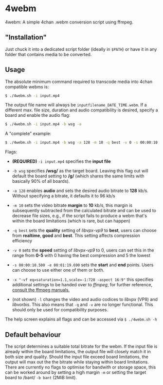 # 4webm

4webm: A simple 4chan .webm conversion script using ffmpeg.

## "Installation"

Just chuck it into a dedicated script folder (ideally in `$PATH`) or have it in any folder that contains media to be converted.

## Usage

The absolute minimum command required to transcode media into 4chan compatible webms is:

```bash
$ ./4webm.sh -i input.mp4
```
 The output file name will always be `inputfilename_DATE_TIME.webm`. If a different max. file size, duration and audio compatibility is desired, specify a board and enable the audio flag:

```bash
$ ./4webm.sh -i input.mp4 -b wsg -a
```
A "complete" example:

```bash
$ ./4webm.sh -i input.mp4 -b wsg -a 128 -m 10 -q best -v 0 -s 00:00:10.500 -e 00:01:19.690 -x "-vf eq=saturation=1.1,scale=-1:720 -aspect 16:9"
```

Flags:
* **(REQUIRED)** `-i input.mp4` specifies the **input file**
* `-b wsg` specifies **/wsg/** as the target board. Leaving this flag out will default the board setting to **/g/** (which shares the same limits with basically 90% of all boards).
* `-a 128` enables **audio** and sets the desired audio bitrate to **128** kb/s. Without specifying a bitrate, it defaults it to 96 kb/s
* `-m 10` sets the video bitrate **margin** to **10** kb/s, this margin is subsequently subtracted from the calculated bitrate and can be used to decrease file sizes, e.g., if the script fails to produce a webm that's within the board limitations (which is rare, but can happen)
* `-q best` sets the **quality** setting of *libvpx-vp9* to **best**, users can choose from **realtime**, **good** and **best**. This setting affects compression efficiency
* `-v 0` sets the **speed** setting of *libvpx-vp9* to 0, users can set this in the range from **0-5** with 0 having the best compression and 5 the lowest
* `-s 00:00:10.500 -e 00:01:19.690` sets the **start** and **end** points. Users can choose to use either one of them or both.
* `-x "-vf eq=saturation=1.1,scale=-1:720 -aspect 16:9"` this specifies additional settings to be handed over to *ffmpeg*, for further reference, [consult the ffmpeg manuals.](https://trac.ffmpeg.org/wiki#Filtering "ffmpeg documentation")

* (not shown) `-l` changes the video and audio codices to *libvpx* (VP8) and *libvorbis*. This also means that `-q` and `-v` are no longer functional. This should only be used for compatibility purposes.

The help screen explains all flags and can be accessed via `$ ./4webm.sh -h`

## Default behaviour

The script determines a suitable total bitrate for the webm. If the input file is already within the board limitations, the output file will closely match it in both size and quality. Should the input file exceed board limitations, the output will max out the the bitrate while staying within board limitations. There are currently no flags to optimise for bandwith or storage space, this can be worked around by setting a high margin `-m` or setting the target board to /bant/ `-b bant` (2MiB limit).
